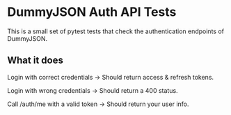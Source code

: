 # DummyJSON Auth API Tests
This is a small set of pytest tests that check the authentication endpoints of DummyJSON.

## What it does
Login with correct credentials → Should return access & refresh tokens.

Login with wrong credentials → Should return a 400 status.

Call /auth/me with a valid token → Should return your user info.

